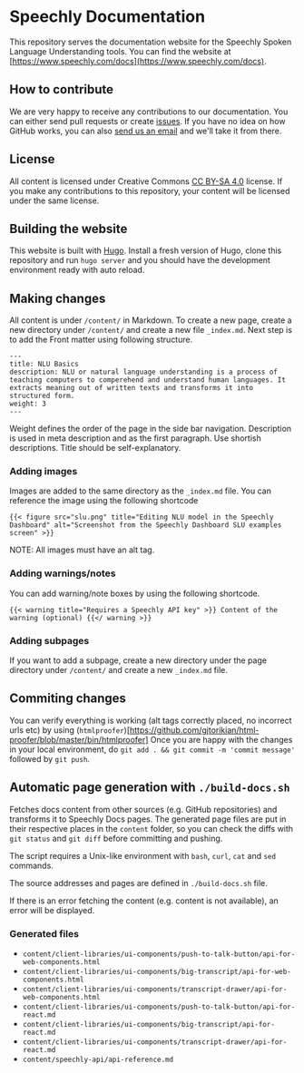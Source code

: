 # Speechly Documentation

This repository serves the documentation website for the Speechly Spoken Language Understanding tools. You can find the website at [https://www.speechly.com/docs](https://www.speechly.com/docs).

## How to contribute

We are very happy to receive any contributions to our documentation. You can either send pull requests or create [issues](/issues/new). If you have no idea on how GitHub works, you can also [send us an email](mailto:hello@speechly.com) and we'll take it from there.

## License

All content is licensed under Creative Commons [CC BY-SA 4.0](https://creativecommons.org/licenses/by-sa/4.0/) license. If you make any contributions to this repository, your content will be licensed under the same license.

## Building the website

This website is built with [Hugo](https://gohugo.io). Install a fresh version of Hugo, clone this repository and run `hugo server` and you should have the development environment ready with auto reload.

## Making changes

All content is under `/content/` in Markdown. To create a new page, create a new directory under `/content/` and create a new file `_index.md`. Next step is to add the Front matter using following structure.

```
---
title: NLU Basics
description: NLU or natural language understanding is a process of teaching computers to comperehend and understand human languages. It extracts meaning out of written texts and transforms it into structured form.
weight: 3
---
```

Weight defines the order of the page in the side bar navigation. Description is used in meta description and as the first paragraph. Use shortish descriptions. Title should be self-explanatory.

### Adding images

Images are added to the same directory as the `_index.md` file. You can reference the image using the following shortcode

```
{{< figure src="slu.png" title="Editing NLU model in the Speechly Dashboard" alt="Screenshot from the Speechly Dashboard SLU examples screen" >}}
```

NOTE: All images must have an alt tag.

### Adding warnings/notes

You can add warning/note boxes by using the following shortcode.

```
{{< warning title="Requires a Speechly API key" >}} Content of the warning (optional) {{</ warning >}}
```

### Adding subpages

If you want to add a subpage, create a new directory under the page directory under `/content/` and create a new `_index.md` file.

## Commiting changes

You can verify everything is working (alt tags correctly placed, no incorrect urls etc) by using (`htmlproofer`)[https://github.com/gjtorikian/html-proofer/blob/master/bin/htmlproofer] Once you are happy with the changes in your local environment, do `git add . && git commit -m 'commit message'` followed by `git push`.

## Automatic page generation with `./build-docs.sh`

Fetches docs content from other sources (e.g. GitHub repositories) and transforms it to Speechly Docs pages. The generated page files are put in their respective places in the `content` folder, so you can check the diffs with `git status` and `git diff` before committing and pushing.

The script requires a Unix-like environment with `bash`, `curl`, `cat` and `sed` commands.

The source addresses and pages are defined in `./build-docs.sh` file.

If there is an error fetching the content (e.g. content is not available), an error will be displayed.

### Generated files

- `content/client-libraries/ui-components/push-to-talk-button/api-for-web-components.html`
- `content/client-libraries/ui-components/big-transcript/api-for-web-components.html`
- `content/client-libraries/ui-components/transcript-drawer/api-for-web-components.html`
- `content/client-libraries/ui-components/push-to-talk-button/api-for-react.md`
- `content/client-libraries/ui-components/big-transcript/api-for-react.md`
- `content/client-libraries/ui-components/transcript-drawer/api-for-react.md`
- `content/speechly-api/api-reference.md`
